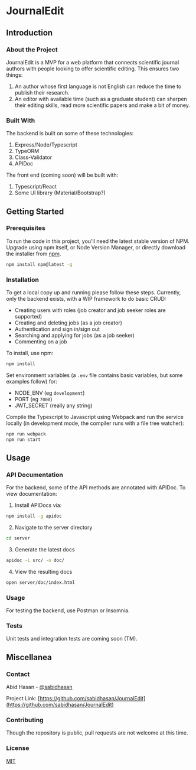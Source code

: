 # JournalEdit

## Introduction
### About the Project
JournalEdit is a MVP for a web platform that connects scientific journal authors with people looking to offer scientific editing. This ensures two things:
1. An author whose first language is not English can reduce the time to publish their research.
2. An editor with available time (such as a graduate student) can sharpen their editing skills, read more scientific papers and make a bit of money.

### Built With
The backend is built on some of these technologies:
1. Express/Node/Typescript
2. TypeORM
3. Class-Validator
4. APIDoc

The front end (coming soon) will be built with:
1. Typescript/React
2. Some UI library (Material/Bootstrap?)

## Getting Started
### Prerequisites
To run the code in this project, you'll need the latest stable version of NPM. Upgrade using npm itself, or Node Version Manager, or directly download the installer from [npm](https://www.npm.org).

```sh
npm install npm@latest -g
```

### Installation
To get a local copy up and running please follow these steps. Currently, only the backend exists, with a WIP framework to do basic CRUD:
- Creating users with roles (job creator and job seeker roles are supported)
- Creating and deleting jobs (as a job creator)
- Authentication and sign in/sign out
- Searching and applying for jobs (as a job seeker)
- Commenting on a job

To install, use npm:
```bash
npm install
```

Set environment variables (a `.env` file contains basic variables, but some examples follow) for:
- NODE_ENV (eg `development`)
- PORT (eg `7000`)
- JWT_SECRET (really any string)

Compile the Typescript to Javascript using Webpack and run the service locally (in development mode, the compiler runs with a file tree watcher):
```bash
npm run webpack
npm run start
```

## Usage
### API Documentation
For the backend, some of the API methods are annotated with APIDoc. To view documentation:
1. Install APIDocs via:
```bash
npm install -g apidoc
```
2. Navigate to the server directory
```bash
cd server
```
3. Generate the latest docs
```bash
apidoc -i src/ -o doc/
```
4. View the resulting docs
```bash
open server/doc/index.html
```

### Usage
For testing the backend, use Postman or Insomnia.

### Tests
Unit tests and integration tests are coming soon (TM).


## Miscellanea
### Contact
Abid Hasan - [@sabidhasan](http://github.com/sabidhasan)

Project Link: [https://github.com/sabidhasan/JournalEdit](https://github.com/sabidhasan/JournalEdit)

### Contributing
Though the repository is public, pull requests are not welcome at this time.

### License
[MIT](https://choosealicense.com/licenses/mit/)

